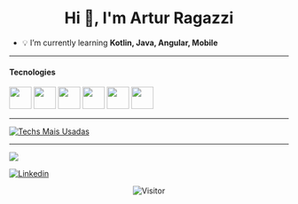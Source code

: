<h1 align="center">Hi 👋, I'm Artur Ragazzi</h1>

- 💡 I’m currently learning **Kotlin, Java, Angular, Mobile**
---

<div>
<h4>Tecnologies</h4>
<img src="https://cdn.jsdelivr.net/gh/devicons/devicon/icons/java/java-original.svg" width="40" height="40"/> 
<img src="https://cdn.jsdelivr.net/gh/devicons/devicon/icons/kotlin/kotlin-original.svg" width="40" height="40"/>
<img src="https://cdn.jsdelivr.net/gh/devicons/devicon/icons/spring/spring-original.svg" width="40" height="40"/>
<img src="https://cdn.jsdelivr.net/gh/devicons/devicon/icons/angular/angular-original.svg" width="40" height="40"/>	
<img src="https://cdn.jsdelivr.net/gh/devicons/devicon/icons/git/git-original.svg" width="40" height="40"/> 
  <img src="https://cdn.jsdelivr.net/gh/devicons/devicon/icons/android/android-original.svg" width="40" height="40"/> 
</div>

<hr>

[![Techs Mais Usadas](https://github-readme-stats.vercel.app/api/top-langs/?username=artragazzi&theme=tokyonight&layout=compact&custom_title=Linguagens&card_width=1000)](https://github.com/artragazzi/github-readme-stats)

<hr>
<a href = "mailto:ao.ragazzi@gmail.com"><img src="https://img.shields.io/badge/-Gmail-%23333?style=for-the-badge&logo=gmail&logoColor=white" target="_blank"></a>

[![Linkedin](https://img.shields.io/badge/LinkedIn-0077B5?style=for-the-badge&logo=linkedin&logoColor=white)](https://www.linkedin.com/in/arturragazzi/)

<div align="center"> 
  <img src="https://profile-counter.glitch.me/artragazzi/count.svg" alt="Visitor" title="Visitor"/>
</div>
